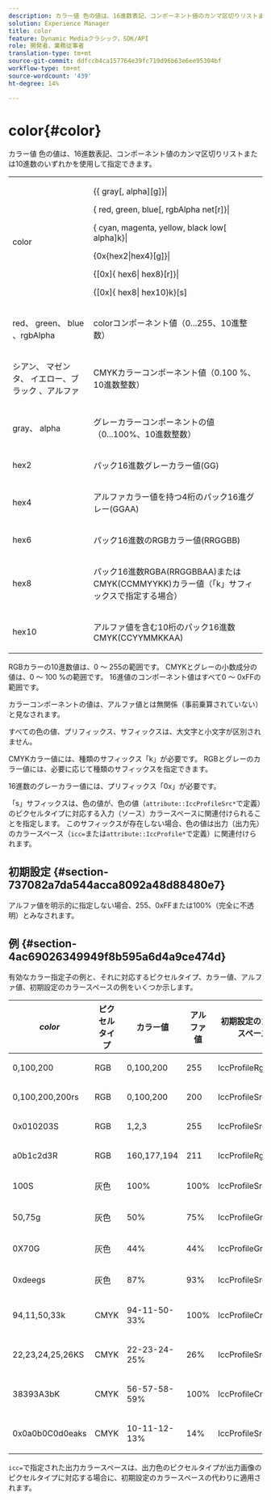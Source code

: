 ```yaml
---
description: カラー値 色の値は、16進数表記、コンポーネント値のカンマ区切りリストまたは10進数のいずれかを使用して指定できます。
solution: Experience Manager
title: color
feature: Dynamic Mediaクラシック，SDK/API
role: 開発者、業務従事者
translation-type: tm+mt
source-git-commit: ddfccb4ca157764e39fc719d96b63e6ee95304bf
workflow-type: tm+mt
source-wordcount: '439'
ht-degree: 14%

---
```



# color{#color}

カラー値 色の値は、16進数表記、コンポーネント値のカンマ区切りリストまたは10進数のいずれかを使用して指定できます。

<table id="simpletable_9EBE66066E854ABE978F8F7ADC66BDE3"> 
 <tr class="strow"> 
  <td class="stentry"> <p><span class="codeph"> <span class="varname"> color</span> </span> </p></td> 
  <td class="stentry"> <p> <span class="codeph">{{<span class="varname"> gray</span>[,<span class="varname"> alpha</span>][g]}|</span> </p> <p> <span class="codeph"> {<span class="varname"> red</span>,<span class="varname"> green</span>,<span class="varname"> blue</span>[,<span class="varname"> </span>rgbAlpha net[r]}|</span> </p> <p> <span class="codeph"> {<span class="varname"> cyan</span>,  <span class="varname"> magenta</span>,  <span class="varname"> yellow, </span>black  <span class="varname"> </span>low[ alpha]k}|</span> </p> <p> <span class="codeph"> {0x{hex2|hex4}[g]}|</span> </p> <p> <span class="codeph">{[0x]{<span class="varname"> hex6</span>|<span class="varname"> hex8</span>}[r]}|</span> </p> <p> <span class="codeph"> {[0x]{<span class="varname"> hex8</span>|<span class="varname"> hex10</span>}k}[s]</span> </p> </td> 
 </tr> 
 <tr class="strow"> 
  <td class="stentry"> <p><span class="codeph"> <span class="varname"> red</span>、 <span class="varname"> green</span>、 <span class="varname"> blue</span> <span class="varname"> 、rgbAlpha</span></span> </p> </td> 
  <td class="stentry"> <p>colorコンポーネント値（0...255、10進整数） </p> </td> 
 </tr> 
 <tr class="strow"> 
  <td class="stentry"> <p><span class="codeph"> <span class="varname"> シアン</span>、 <span class="varname"> マゼンタ</span>、 <span class="varname"> イエロー、ブラック</span> <span class="varname"> </span> <span class="varname"> 、アルファ</span></span> </p></td> 
  <td class="stentry"> <p>CMYKカラーコンポーネント値（0.100 %、10進数整数） </p></td> 
 </tr> 
 <tr class="strow"> 
  <td class="stentry"> <p><span class="codeph"> <span class="varname"> gray</span>、 <span class="varname"> alpha</span></span> </p> </td> 
  <td class="stentry"> <p>グレーカラーコンポーネントの値（0...100%、10進数整数） </p> </td> 
 </tr> 
 <tr class="strow"> 
  <td class="stentry"> <p><span class="codeph"> <span class="varname"> hex2</span> </span> </p></td> 
  <td class="stentry"> <p>パック16進数グレーカラー値(GG) </p></td> 
 </tr> 
 <tr class="strow"> 
  <td class="stentry"> <p><span class="codeph"> <span class="varname"> hex4</span> </span> </p> </td> 
  <td class="stentry"> <p>アルファカラー値を持つ4桁のパック16進グレー(GGAA) </p> </td> 
 </tr> 
 <tr class="strow"> 
  <td class="stentry"> <p><span class="codeph"> <span class="varname"> hex6</span> </span> </p> </td> 
  <td class="stentry"> <p>パック16進数のRGBカラー値(RRGGBB) </p></td> 
 </tr> 
 <tr class="strow"> 
  <td class="stentry"> <p><span class="codeph"> <span class="varname"> hex8</span> </span> </p> </td> 
  <td class="stentry"> <p>パック16進数RGBA(RRGGBBAA)またはCMYK(CCMMYYKK)カラー値（「k」サフィックスで指定する場合） </p></td> 
 </tr> 
 <tr class="strow"> 
  <td class="stentry"> <p><span class="codeph"> <span class="varname"> hex10</span> </span> </p></td> 
  <td class="stentry"> <p>アルファ値を含む10桁のパック16進数CMYK(CCYYMMKKAA) </p> </td> 
 </tr> 
</table>

RGBカラーの10進数値は、0 ～ 255の範囲です。 CMYKとグレーの小数成分の値は、0 ～ 100 %の範囲です。 16進値のコンポーネント値はすべて0 ～ 0xFFの範囲です。

カラーコンポーネントの値は、アルファ値とは無関係（事前乗算されていない）と見なされます。

すべての色の値、プリフィックス、サフィックスは、大文字と小文字が区別されません。

CMYKカラー値には、種類のサフィックス「k」が必要です。 RGBとグレーのカラー値には、必要に応じて種類のサフィックスを指定できます。

16進数のグレーカラー値には、プリフィックス「0x」が必要です。

「s」サフィックスは、色の値が、色の値（`attribute::IccProfileSrc*`で定義）のピクセルタイプに対応する入力（ソース）カラースペースに関連付けられることを指定します。 このサフィックスが存在しない場合、色の値は出力（出力先）のカラースペース（`icc=`または`attribute::IccProfile*`で定義）に関連付けられます。

## 初期設定 {#section-737082a7da544acca8092a48d88480e7}

アルファ値を明示的に指定しない場合、255、0xFFまたは100%（完全に不透明）とみなされます。

## 例 {#section-4ac69026349949f8b595a6d4a9ce474d}

有効なカラー指定子の例と、それに対応するピクセルタイプ、カラー値、アルファ値、初期設定のカラースペースの例をいくつか示します。

<table id="table_1539E74A1EC545F1B5398D86A27079D1"> 
 <thead> 
  <tr> 
   <th class="entry"> <b> <i>color</i> </b> </th> 
   <th class="entry"> <b>ピクセルタイプ</b> </th> 
   <th class="entry"> <b>カラー値</b> </th> 
   <th class="entry"> <b>アルファ値</b> </th> 
   <th class="entry"> <b>初期設定のカラースペース  </b> </th> 
  </tr> 
 </thead>
 <tbody> 
  <tr> 
   <td> <p>0,100,200 </p> </td> 
   <td> <p>RGB </p> </td> 
   <td> <p>0,100,200 </p> </td> 
   <td> <p>255 </p> </td> 
   <td> <p> <span class="codeph"> IccProfileRgb</span> </p> </td> 
  </tr> 
  <tr> 
   <td> <p>0,100,200,200rs </p> </td> 
   <td> <p>RGB </p> </td> 
   <td> <p>0,100,200 </p> </td> 
   <td> <p>200 </p> </td> 
   <td> <p> <span class="codeph"> IccProfileSrcRgb</span> </p> </td> 
  </tr> 
  <tr> 
   <td> <p>0x010203S </p> </td> 
   <td> <p>RGB </p> </td> 
   <td> <p>1,2,3 </p> </td> 
   <td> <p>255 </p> </td> 
   <td> <p> <span class="codeph"> IccProfileSrcRgb</span> </p> </td> 
  </tr> 
  <tr> 
   <td> <p>a0b1c2d3R </p> </td> 
   <td> <p>RGB </p> </td> 
   <td> <p>160,177,194 </p> </td> 
   <td> <p>211 </p> </td> 
   <td> <p> <span class="codeph"> IccProfileRgb</span> </p> </td> 
  </tr> 
  <tr> 
   <td> <p>100S </p> </td> 
   <td> <p>灰色 </p> </td> 
   <td> <p>100% </p> </td> 
   <td> <p>100% </p> </td> 
   <td> <p> <span class="codeph"> IccProfileSrcGray</span> </p> </td> 
  </tr> 
  <tr> 
   <td> <p>50,75g </p> </td> 
   <td> <p>灰色 </p> </td> 
   <td> <p>50% </p> </td> 
   <td> <p>75% </p> </td> 
   <td> <p> <span class="codeph"> IccProfileGray</span> </p> </td> 
  </tr> 
  <tr> 
   <td> <p>0X70G </p> </td> 
   <td> <p>灰色 </p> </td> 
   <td> <p>44% </p> </td> 
   <td> <p>44% </p> </td> 
   <td> <p> <span class="codeph"> IccProfileGray</span> </p> </td> 
  </tr> 
  <tr> 
   <td> <p>0xdeegs </p> </td> 
   <td> <p>灰色 </p> </td> 
   <td> <p>87% </p> </td> 
   <td> <p>93% </p> </td> 
   <td> <p> <span class="codeph"> IccProfileSrcGray  </span> </p> </td> 
  </tr> 
  <tr> 
   <td> <p>94,11,50,33k </p> </td> 
   <td> <p>CMYK </p> </td> 
   <td> <p>94-11-50-33% </p> </td> 
   <td> <p>100% </p> </td> 
   <td> <p> <span class="codeph"> IccProfileCmyk</span> </p> </td> 
  </tr> 
  <tr> 
   <td> <p>22,23,24,25,26KS </p> </td> 
   <td> <p>CMYK </p> </td> 
   <td> <p>22-23-24-25% </p> </td> 
   <td> <p>26% </p> </td> 
   <td> <p> <span class="codeph"> IccProfileSrcCmyk</span> </p> </td> 
  </tr> 
  <tr> 
   <td> <p>38393A3bK </p> </td> 
   <td> <p>CMYK </p> </td> 
   <td> <p>56-57-58-59% </p> </td> 
   <td> <p>100% </p> </td> 
   <td> <p> <span class="codeph"> IccProfileCmyk</span> </p> </td> 
  </tr> 
  <tr> 
   <td> <p>0x0a0b0C0d0eaks </p> </td> 
   <td> <p>CMYK </p> </td> 
   <td> <p>10-11-12-13% </p> </td> 
   <td> <p>14% </p> </td> 
   <td> <p> <span class="codeph"> IccProfileSrcCmyk</span> </p> </td> 
  </tr> 
 </tbody> 
</table>

`icc=`で指定された出力カラースペースは、出力色のピクセルタイプが出力画像のピクセルタイプに対応する場合に、初期設定のカラースペースの代わりに適用されます。
